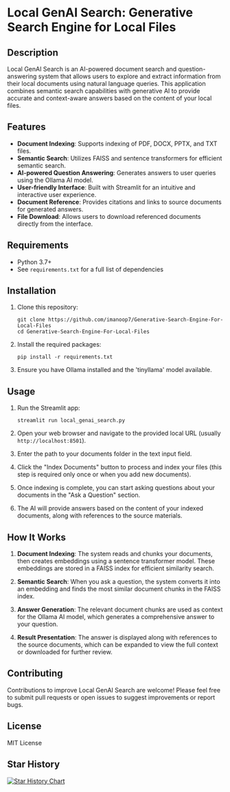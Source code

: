 # Local GenAI Search: Generative Search Engine for Local Files

## Description

Local GenAI Search is an AI-powered document search and question-answering system that allows users to explore and extract information from their local documents using natural language queries. This application combines semantic search capabilities with generative AI to provide accurate and context-aware answers based on the content of your local files.

## Features

- **Document Indexing**: Supports indexing of PDF, DOCX, PPTX, and TXT files.
- **Semantic Search**: Utilizes FAISS and sentence transformers for efficient semantic search.
- **AI-powered Question Answering**: Generates answers to user queries using the Ollama AI model.
- **User-friendly Interface**: Built with Streamlit for an intuitive and interactive user experience.
- **Document Reference**: Provides citations and links to source documents for generated answers.
- **File Download**: Allows users to download referenced documents directly from the interface.

## Requirements

- Python 3.7+
- See `requirements.txt` for a full list of dependencies

## Installation

1. Clone this repository:
   ```
   git clone https://github.com/imanoop7/Generative-Search-Engine-For-Local-Files
   cd Generative-Search-Engine-For-Local-Files
   ```

2. Install the required packages:
   ```
   pip install -r requirements.txt
   ```

3. Ensure you have Ollama installed and the 'tinyllama' model available.

## Usage

1. Run the Streamlit app:
   ```
   streamlit run local_genai_search.py
   ```

2. Open your web browser and navigate to the provided local URL (usually `http://localhost:8501`).

3. Enter the path to your documents folder in the text input field.

4. Click the "Index Documents" button to process and index your files (this step is required only once or when you add new documents).

5. Once indexing is complete, you can start asking questions about your documents in the "Ask a Question" section.

6. The AI will provide answers based on the content of your indexed documents, along with references to the source materials.

## How It Works

1. **Document Indexing**: The system reads and chunks your documents, then creates embeddings using a sentence transformer model. These embeddings are stored in a FAISS index for efficient similarity search.

2. **Semantic Search**: When you ask a question, the system converts it into an embedding and finds the most similar document chunks in the FAISS index.

3. **Answer Generation**: The relevant document chunks are used as context for the Ollama AI model, which generates a comprehensive answer to your question.

4. **Result Presentation**: The answer is displayed along with references to the source documents, which can be expanded to view the full context or downloaded for further review.

## Contributing

Contributions to improve Local GenAI Search are welcome! Please feel free to submit pull requests or open issues to suggest improvements or report bugs.

## License

 MIT License

 ## Star History

[![Star History Chart](https://api.star-history.com/svg?repos=imanoop7/Generative-Search-Engine-For-Local-Files&type=Date)](https://star-history.com/#imanoop7/Generative-Search-Engine-For-Local-Files&Date)
